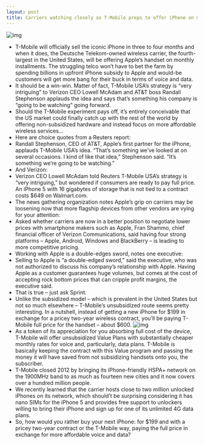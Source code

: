 ```yaml
---
layout: post
title: Carriers watching closely as T-Mobile preps to offer iPhone on monthly installments
---
```

![img](http://media.idownloadblog.com/wp-content/uploads/2012/12/T-Mobile-iPhone-5.jpg)
* T-Mobile will officially sell the iconic iPhone in three to four months and when it does, the Deutsche Telekom-owned wireless carrier, the fourth-largest in the United States, will be offering Apple’s handset on monthly installments. The struggling telco won’t have to bet the farm by spending billions in upfront iPhone subsidy to Apple and would-be customers will get more bang for their buck in terms of voice and data.
* It should be a win-win. Matter of fact, T-Mobile USA’s strategy is “very intriguing” to Verizon CEO Lowell McAdam and AT&T boss Randall Stephenson applauds the idea and says that’s something his company is “going to be watching” going forward.
* Should the T-Mobile experiment pays off, it’s entirely conceivable that the US market could finally catch up with the rest of the world by offering non-subsidized hardware and instead focus on more affordable wireless services…
* Here are choice quotes from a Reuters report:
* Randall Stephenson, CEO of AT&T, Apple’s first partner for the iPhone, applauds T-Mobile USA’s idea. “That’s something we’ve looked at on several occasions. I kind of like that idea,” Stephenson said. “It’s something we’re going to be watching.”
* And Verizon:
* Verizon CEO Lowell McAdam told Reuters T-Mobile USA’s strategy is “very intriguing,” but wondered if consumers are ready to pay full price. An iPhone 5 with 16 gigabytes of storage that is not tied to a contract costs $649 on Walmart.com.
* The news gathering organization notes Apple’s grip on carriers may be loosening now that more flagship devices from other vendors are vying for your attention:
* Asked whether carriers are now in a better position to negotiate lower prices with smartphone makers such as Apple, Fran Shammo, chief financial officer of Verizon Communications, said having four strong platforms – Apple, Android, Windows and BlackBerry – is leading to more competitive pricing.
* Working with Apple is a double-edges sword, notes one executive:
* Selling to Apple is “a double-edged sword,” said the executive, who was not authorized to discuss his company’s relationship with Apple. Having Apple as a customer guarantees huge volumes, but comes at the cost of accepting rock bottom prices that can cripple profit margins, the executive said.
* That is true – just ask Sprint.
* Unlike the subsidized model – which is prevalent in the United States but not so much elsewhere – T-Mobile’s unsubsidized route seems pretty interesting. In a nutshell, instead of getting a new iPhone for $199 in exchange for a pricey two-year wireless contract, you’ll be paying T-Mobile full price for the handset – about $600.
![img](http://media.idownloadblog.com/wp-content/uploads/2013/01/subsidized-iphone.png)
* As a token of its appreciation for you absorbing full cost of the device, T-Mobile will offer unsubsidized Value Plans with substantially cheaper monthly rates for voice and, particularly, data plans. T-Mobile is basically keeping the contract with this Value program and passing the money it will have saved from not subsidizing handsets onto you, the subscriber.
* T-Mobile closed 2012 by bringing its iPhone-friendly HSPA+ network on the 1900MHz band to as much as fourteen new cities and it now covers over a hundred million people.
* We recently learned that the carrier hosts close to two million unlocked iPhones on its network, which should’t be surprising considering it has nano SIMs for the iPhone 5 and provides free support to unlockers willing to bring their iPhone and sign up for one of its unlimited 4G data plans.
* So, how would you rather buy your next iPhone: for $199 and with a pricey two-year contract or the T-Mobile way, paying the full price in exchange for more affordable voice and data?

